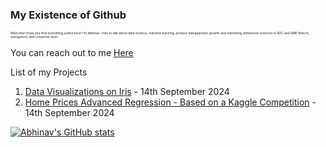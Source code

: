 ### My Existence of Github


<span style="font-size: 5px;">Welcome! Hope you find something useful here! I'm Abhinav. I like to talk about data science, machine learning, product management, growth and marketing, behavioral sciences in B2C and SME fintech, energytech, and consumer tech.</span>

You can reach out to me [Here](mailto:abhinavlalam@gmail.com)

List of my Projects 

1.  [Data Visualizations on Iris](https://github.com/abhinavlalam/iris-visualizations) - 14th September 2024
2.  [Home Prices Advanced Regression - Based on a Kaggle Competition](https://github.com/abhinavlalam/house-prices-advanced-regression-techniques-kaggle) - 14th September 2024

[![Abhinav's GitHub stats](https://github-readme-stats.vercel.app/api?username=abhinavlalam)](https://github.com/anuraghazra/github-readme-stats)

